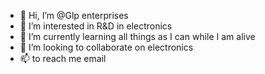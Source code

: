- 👋 Hi, I’m @Glp enterprises
- 👀 I’m interested in R&D in electronics
- 🌱 I’m currently learning all things as I can while I am alive
- 💞️ I’m looking to collaborate on electronics
- 📫 to reach me email


<!---
glpent/glpent is a ✨ special ✨ repository because its `README.md` (this file) appears on your GitHub profile.
You can click the Preview link to take a look at your changes.
--->
